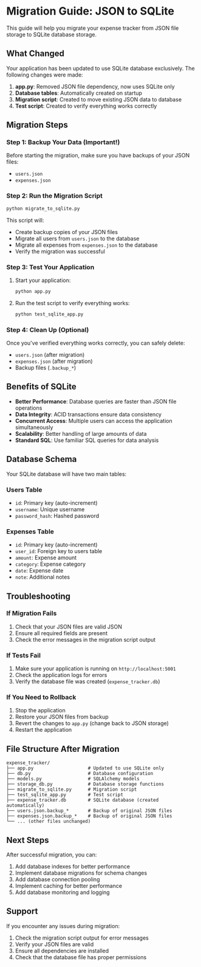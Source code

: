 # Migration Guide: JSON to SQLite

This guide will help you migrate your expense tracker from JSON file storage to SQLite database storage.

## What Changed

Your application has been updated to use SQLite database exclusively. The following changes were made:

1. **app.py**: Removed JSON file dependency, now uses SQLite only
2. **Database tables**: Automatically created on startup
3. **Migration script**: Created to move existing JSON data to database
4. **Test script**: Created to verify everything works correctly

## Migration Steps

### Step 1: Backup Your Data (Important!)

Before starting the migration, make sure you have backups of your JSON files:
- `users.json`
- `expenses.json`

### Step 2: Run the Migration Script

```bash
python migrate_to_sqlite.py
```

This script will:
- Create backup copies of your JSON files
- Migrate all users from `users.json` to the database
- Migrate all expenses from `expenses.json` to the database
- Verify the migration was successful

### Step 3: Test Your Application

1. Start your application:
   ```bash
   python app.py
   ```

2. Run the test script to verify everything works:
   ```bash
   python test_sqlite_app.py
   ```

### Step 4: Clean Up (Optional)

Once you've verified everything works correctly, you can safely delete:
- `users.json` (after migration)
- `expenses.json` (after migration)
- Backup files (`.backup_*`)

## Benefits of SQLite

- **Better Performance**: Database queries are faster than JSON file operations
- **Data Integrity**: ACID transactions ensure data consistency
- **Concurrent Access**: Multiple users can access the application simultaneously
- **Scalability**: Better handling of large amounts of data
- **Standard SQL**: Use familiar SQL queries for data analysis

## Database Schema

Your SQLite database will have two main tables:

### Users Table
- `id`: Primary key (auto-increment)
- `username`: Unique username
- `password_hash`: Hashed password

### Expenses Table
- `id`: Primary key (auto-increment)
- `user_id`: Foreign key to users table
- `amount`: Expense amount
- `category`: Expense category
- `date`: Expense date
- `note`: Additional notes

## Troubleshooting

### If Migration Fails
1. Check that your JSON files are valid JSON
2. Ensure all required fields are present
3. Check the error messages in the migration script output

### If Tests Fail
1. Make sure your application is running on `http://localhost:5001`
2. Check the application logs for errors
3. Verify the database file was created (`expense_tracker.db`)

### If You Need to Rollback
1. Stop the application
2. Restore your JSON files from backup
3. Revert the changes to `app.py` (change back to JSON storage)
4. Restart the application

## File Structure After Migration

```
expense_tracker/
├── app.py                    # Updated to use SQLite only
├── db.py                     # Database configuration
├── models.py                 # SQLAlchemy models
├── storage_db.py             # Database storage functions
├── migrate_to_sqlite.py      # Migration script
├── test_sqlite_app.py        # Test script
├── expense_tracker.db        # SQLite database (created automatically)
├── users.json.backup_*       # Backup of original JSON files
├── expenses.json.backup_*    # Backup of original JSON files
└── ... (other files unchanged)
```

## Next Steps

After successful migration, you can:
1. Add database indexes for better performance
2. Implement database migrations for schema changes
3. Add database connection pooling
4. Implement caching for better performance
5. Add database monitoring and logging

## Support

If you encounter any issues during migration:
1. Check the migration script output for error messages
2. Verify your JSON files are valid
3. Ensure all dependencies are installed
4. Check that the database file has proper permissions
